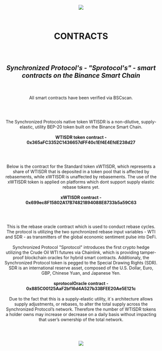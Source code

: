
<p align="center">
   <img src="https://user-images.githubusercontent.com/92101634/138557635-bd86f89e-71d0-4942-8f44-57ff840fbf60.png"/>
</p>
<br>
<h1><p align="center"><b>CONTRACTS </b></p></h1>
<br>
<h2><p align="center"><em><b> Synchronized Protocol's - "Sprotocol's" - smart contracts on the Binance Smart Chain </b></em></p></h2>
<br>
<p align="center">All smart contracts have been verified via BSCscan.</p>
<br>
<br>
<p align="center">The Synchronized Protocols native token WTISDR is a non-dilutive, supply-elastic, utility BEP-20 token built on the Binance Smart Chain.
<br>
<br><b>WTISDR token contract - 0x365aFC3352C1436657dFF40c1Ef4E4EfdE238d27</b></p>
<br>
<br>
<p align="center">Below is the contract for the Standard token xWTISDR, which represents a share of WTISDR that is deposited in a token pool that is affected by rebasements, while xWTISDR is unaffected by rebasements. The use of the xWTISDR token is applied on platforms which dont support supply elastic rebase tokens yet.
<br><br><b>xWTISDR contract - 0x699ec8F15802A17B74821894088E8733b5a59C63</p></b>
<br>
<br>
<p align="center">This is the rebase oracle contract which is used to conduct rebase cycles. The protocol is utilizing the two synchronized rebase input variables - WTI and SDR - as transmitters of the global economic sentiment pulse into DeFi. 
<br><br>Synchronized Protocol "Sprotocol" introduces the first crypto hedge utilizing the Crude Oil WTI futures via Chainlink, which is providing tamper-proof blockchain oracles for hybrid smart contracts. Additionaly, the Synchronized Protocol token is pegged to the Special Drawing Rights (SDR). SDR is an international reserve asset, composed of the U.S. Dollar, Euro, GBP, Chinese Yuan, and Japanese Yen.
<br><br><b>sprotocolOracle contract - 0x885C00125AaF2bf16d4A527b33BFEE20Ae5E121c</b>
<br>
<br>
Due to the fact that this is a supply-elastic utility, it´s architecture allows supply adjustments, or 
rebases, to alter the total supply across the Synchronized Protocol’s network. Therefore the number 
of WTISDR tokens a holder owns may increase or decrease on a daily basis without impacting that 
user’s ownership of the total network. <br></p>
<br>
<br>




<p align="center">
   <img src="https://user-images.githubusercontent.com/92101634/138486768-49538117-8105-421f-8945-087be11286f4.png"/>
</p>


